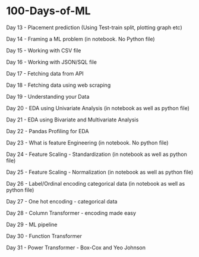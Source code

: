 # 100-Days-of-ML

Day 13 - Placement prediction (Using Test-train split, plotting graph etc) 

Day 14 - Framing a ML problem (in notebook. No Python file)

Day 15 - Working with CSV file

Day 16 - Working with JSON/SQL file

Day 17 - Fetching data from API

Day 18 - Fetching data using web scraping

Day 19 - Understanding your Data

Day 20 - EDA using Univariate Analysis (in notebook as well as python file)

Day 21 - EDA using Bivariate and Multivariate Analysis

Day 22 - Pandas Profiling for EDA 

Day 23 - What is feature Engineering (in notebook. No python file)

Day 24 - Feature Scaling - Standardization (in notebook as well as python file)

Day 25 - Feature Scaling - Normalization (in notebook as well as python file)

Day 26 - Label/Ordinal encoding categorical data (in notebook as well as python file)

Day 27 - One hot encoding - categorical data

Day 28 - Column Transformer - encoding made easy

Day 29 - ML pipeline

Day 30 - Function Transformer

Day 31 - Power Transformer - Box-Cox and Yeo Johnson
